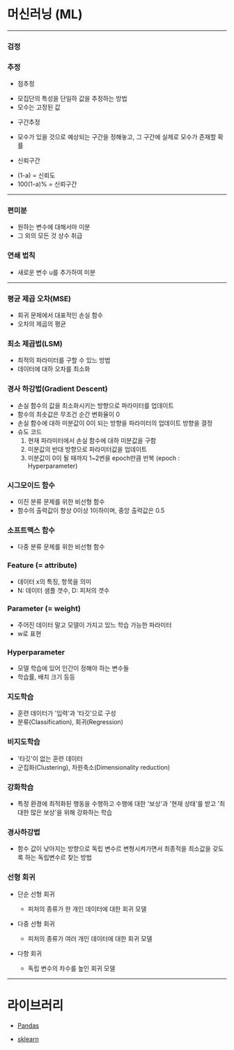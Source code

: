 # 머신러닝 (ML)

---
### 검정

### 추정
  * 점추정
   - 모집단의 특성을 단일하 값을 추정하는 방법
   - 모수는 고정된 값
  * 구간추정
   -  모수가 있을 것으로 예상되는 구간을 정해놓고, 그 구간에 실제로 모수가 존재할 확률
  * 신뢰구간 
   -  (1-a) = 신뢰도
   -  100(1-a)% = 신뢰구간

---

### 편미분
   - 원하는 변수에 대해서마 미분
   - 그 외의 모든 것 상수 취급
 
###  연쇄 법칙
   - 새로운 변수 u를 추가하여 미분

---

###  평균 제곱 오차(MSE)
   - 회귀 문제에서 대표적인 손실 함수
   - 오차의 제곱의 평균

### 최소 제곱법(LSM)
   - 최적의 파라미터를 구할 수 있느 방법
   - 데이터에 대하 오차를 최소화

### 경사 하강법(Gradient Descent)
   - 손실 함수의 값을 최소화시키는 방향으로 파라미터를 업데이트
   - 함수의 최솟값은 무조건 순간 변화율이 0
   - 손실 함수에 대하 미분값이 0이 되는 방향을 파라미터의 업데이트 방향을 결정
   - 슈도 코드
      1. 현재 파라미터에서 손실 함수에 대하 미분값을 구함
      2. 미분값의 반대 방향으로 파라미터값을 업데이트
      3. 미분값이 0이 될 때까지 1~2번을 epoch만큼 반복 (epoch : Hyperparameter)
   
### 시그모이드 함수
  - 이진 분류 문제를 위한 비선형 함수
  - 함수의 출력값이 항상 0이상 1이하이며, 중앙 출력값은 0.5
	
### 소프트맥스 함수
  - 다중 분류 문제를 위한 비선형 함수


### Feature (= attribute)
  - 데이터 x의 특징, 항목을 의미
  - N: 데이터 샘플 갯수, D: 피처의 갯수
  
### Parameter (= weight)
  - 주어진 데이터 말고 모델이 가지고 있느 학습 가능한 파라미터
  - w로 표현
  
### Hyperparameter
  - 모델 학습에 있어 인간이 정해야 하는 변수들
  - 학습률, 배치 크기 등등

### 지도학습 
  * 훈련 데이터가 '입력'과 '타깃'으로 구성
  * 분류(Classification), 회귀(Regression)

### 비지도학습
  * '타깃'이 없는 훈련 데이터
  * 군집화(Clustering), 차원축소(Dimensionality reduction)
  
### 강화학습
  * 특정 환경에 최적화된 행동을 수행하고 수행에 대한 '보상'과 '현재 상태'를 받고 '최대한 많은 보상'을 위해 강화하는 학습
  
### 경사하강법
  * 함수 값이 낮아지는 방향으로 독립 변수르 변형시켜가면서 최종적을 최소값을 갖도록 하는 독립변수르 찾는 방법
  
### 선형 회귀
  - 단순 선형 회귀
     - 피처의 종류가 한 개인 데이터에 대한 회귀 모델

  - 다중 선형 회귀
     - 피처의 종류가 여러 개인 데이터에 대한 회귀 모델

  - 다항 회귀
     - 독립 변수의 차수를 높인 회귀 모델
---
# 라이브러리

* [Pandas](https://github.com/JAEHYUNYUK/Machine-Learning/blob/main/Pandas/Pandas.md)

* [sklearn](https://github.com/JAEHYUNYUK/Machine-Learning/blob/main/sklearn/sklearn.md)
